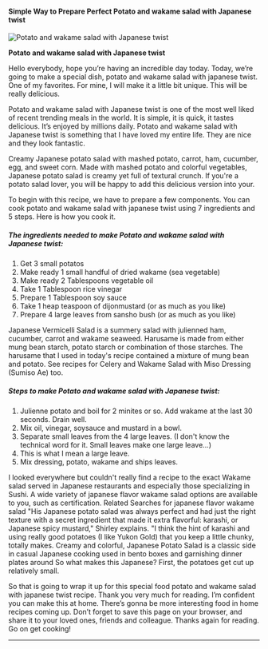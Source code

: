             

#### Simple Way to Prepare Perfect Potato and wakame salad with Japanese twist

![Potato and wakame salad with Japanese twist](https://img-global.cpcdn.com/recipes/2dfacefde87611b9/751x532cq70/potato-and-wakame-salad-with-japanese-twist-recipe-main-photo.jpg)

**Potato and wakame salad with Japanese twist**

Hello everybody, hope you’re having an incredible day today. Today, we’re going to make a special dish, potato and wakame salad with japanese twist. One of my favorites. For mine, I will make it a little bit unique. This will be really delicious.

Potato and wakame salad with Japanese twist is one of the most well liked of recent trending meals in the world. It is simple, it is quick, it tastes delicious. It’s enjoyed by millions daily. Potato and wakame salad with Japanese twist is something that I have loved my entire life. They are nice and they look fantastic.

Creamy Japanese potato salad with mashed potato, carrot, ham, cucumber, egg, and sweet corn. Made with mashed potato and colorful vegetables, Japanese potato salad is creamy yet full of textural crunch. If you're a potato salad lover, you will be happy to add this delicious version into your.

To begin with this recipe, we have to prepare a few components. You can cook potato and wakame salad with japanese twist using 7 ingredients and 5 steps. Here is how you cook it.

##### The ingredients needed to make Potato and wakame salad with Japanese twist:

1.  Get 3 small potatos
2.  Make ready 1 small handful of dried wakame (sea vegetable)
3.  Make ready 2 Tablespoons vegetable oil
4.  Take 1 Tablespoon rice vinegar
5.  Prepare 1 Tablespoon soy sauce
6.  Take 1 heap teaspoon of dijonmustard (or as much as you like)
7.  Prepare 4 large leaves from sansho bush (or as much as you like)

Japanese Vermicelli Salad is a summery salad with julienned ham, cucumber, carrot and wakame seaweed. Harusame is made from either mung bean starch, potato starch or combination of those starches. The harusame that I used in today's recipe contained a mixture of mung bean and potato. See recipes for Celery and Wakame Salad with Miso Dressing (Sumiso Ae) too.

##### Steps to make Potato and wakame salad with Japanese twist:

1.  Julienne potato and boil for 2 minites or so. Add wakame at the last 30 seconds. Drain well.
2.  Mix oil, vinegar, soysauce and mustard in a bowl.
3.  Separate small leaves from the 4 large leaves. (I don't know the technical word for it. Small leaves make one large leave…)
4.  This is what I mean a large leave.
5.  Mix dressing, potato, wakame and ships leaves.

I looked everywhere but couldn't really find a recipe to the exact Wakame salad served in Japanese restaurants and especially those specializing in Sushi. A wide variety of japanese flavor wakame salad options are available to you, such as certification. Related Searches for japanese flavor wakame salad "His Japanese potato salad was always perfect and had just the right texture with a secret ingredient that made it extra flavorful: karashi, or Japanese spicy mustard," Shirley explains. "I think the hint of karashi and using really good potatoes (I like Yukon Gold) that you keep a little chunky, totally makes. Creamy and colorful, Japanese Potato Salad is a classic side in casual Japanese cooking used in bento boxes and garnishing dinner plates around So what makes this Japanese? First, the potatoes get cut up relatively small.

So that is going to wrap it up for this special food potato and wakame salad with japanese twist recipe. Thank you very much for reading. I’m confident you can make this at home. There’s gonna be more interesting food in home recipes coming up. Don’t forget to save this page on your browser, and share it to your loved ones, friends and colleague. Thanks again for reading. Go on get cooking!

* * *